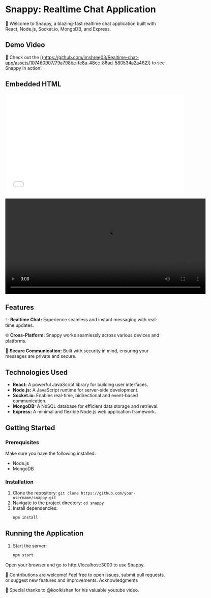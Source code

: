 # Snappy: Realtime Chat Application

🚀 Welcome to Snappy, a blazing-fast realtime chat application built with React, Node.js, Socket.io, MongoDB, and Express.

## Demo Video

🎥 Check out the [(https://github.com/imshree03/Realtime-chat-app/assets/107460907/79a798bc-fc8a-48cc-86ad-580534a2a462)] to see Snappy in action!

## Embedded HTML

<iframe width="560" height="315" src="(https://user-images.githubusercontent.com/126239/151127893-5c98ba8d-c431-4a25-bb1f-e0b33645a2b6.mp4)" frameborder="0" allowfullscreen></iframe>


<video width="630" height="300" src="https://user-images.githubusercontent.com/126239/151127893-5c98ba8d-c431-4a25-bb1f-e0b33645a2b6.mp4"></video>

## Features

✨ **Realtime Chat:** Experience seamless and instant messaging with real-time updates.

🌐 **Cross-Platform:** Snappy works seamlessly across various devices and platforms.

🔐 **Secure Communication:** Built with security in mind, ensuring your messages are private and secure.

## Technologies Used

- **React:** A powerful JavaScript library for building user interfaces.
- **Node.js:** A JavaScript runtime for server-side development.
- **Socket.io:** Enables real-time, bidirectional and event-based communication.
- **MongoDB:** A NoSQL database for efficient data storage and retrieval.
- **Express:** A minimal and flexible Node.js web application framework.

## Getting Started

### Prerequisites

Make sure you have the following installed:

- Node.js
- MongoDB

### Installation

1. Clone the repository: `git clone https://github.com/your-username/snappy.git`
2. Navigate to the project directory: `cd snappy`
3. Install dependencies:
   ```bash
   npm install

## Running the Application

1. Start the server:
   ```bash
   npm start

   
Open your browser and go to http://localhost:3000 to use Snappy.

🤝 Contributions are welcome! Feel free to open issues, submit pull requests, or suggest new features and improvements.
Acknowledgments

🙌 Special thanks to @koolkishan for his valuable youtube video.
